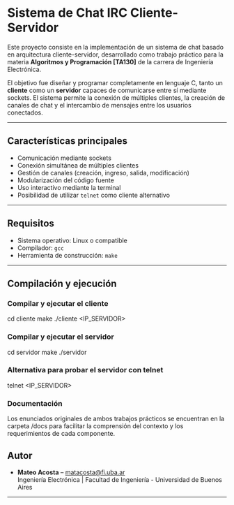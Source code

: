 # Sistema de Chat IRC Cliente-Servidor

Este proyecto consiste en la implementación de un sistema de chat basado en arquitectura cliente-servidor, desarrollado como trabajo práctico para la materia **Algoritmos y Programación [TA130]** de la carrera de Ingeniería Electrónica.

El objetivo fue diseñar y programar completamente en lenguaje C, tanto un **cliente** como un **servidor** capaces de comunicarse entre sí mediante sockets. El sistema permite la conexión de múltiples clientes, la creación de canales de chat y el intercambio de mensajes entre los usuarios conectados.

---

## Características principales

- Comunicación mediante sockets 
- Conexión simultánea de múltiples clientes
- Gestión de canales (creación, ingreso, salida, modificación)
- Modularización del código fuente
- Uso interactivo mediante la terminal
- Posibilidad de utilizar `telnet` como cliente alternativo

---

## Requisitos

- Sistema operativo: Linux o compatible 
- Compilador: `gcc`
- Herramienta de construcción: `make`

---

## Compilación y ejecución

### Compilar y ejecutar el **cliente**
cd cliente
make
./cliente <IP_SERVIDOR> <PUERTO>

### Compilar y ejecutar el **servidor**
cd servidor
make
./servidor <PUERTO>

### Alternativa para probar el servidor con telnet

telnet <IP_SERVIDOR> <PUERTO>


### Documentación
Los enunciados originales de ambos trabajos prácticos se encuentran en la carpeta /docs para facilitar la comprensión del contexto y los requerimientos de cada componente.

## Autor

- **Mateo Acosta** – [matacosta@fi.uba.ar](mailto:matacosta@fi.uba.ar)  
  Ingeniería Electrónica | Facultad de Ingeniería - Universidad de Buenos Aires  
  

---
